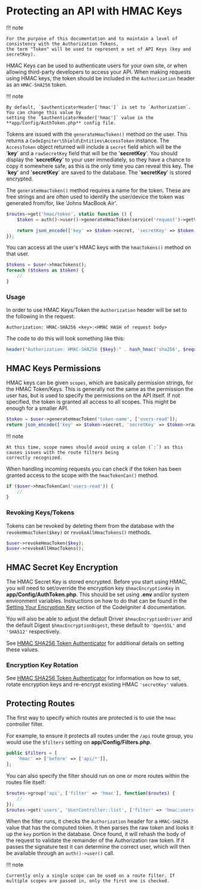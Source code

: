 # Protecting an API with HMAC Keys

!!! note

    For the purpose of this documentation and to maintain a level of consistency with the Authorization Tokens,
    the term "Token" will be used to represent a set of API Keys (key and secretKey).

HMAC Keys can be used to authenticate users for your own site, or when allowing third-party developers to access your
API. When making requests using HMAC keys, the token should be included in the `Authorization` header as an
`HMAC-SHA256` token.

!!! note

    By default, `$authenticatorHeader['hmac']` is set to `Authorization`. You can change this value by
    setting the `$authenticatorHeader['hmac']` value in the **app/Config/AuthToken.php** config file.

Tokens are issued with the `generateHmacToken()` method on the user. This returns a
`CodeIgniter\Shield\Entities\AccessToken` instance. The `AccessToken` object returned will include a `secret` field
which will be the '**key**' and a `rawSecretKey` field that will be the '**secretKey**'. You should display the
'**secretKey**' to your user immediately, so they have a chance to copy it somewhere safe, as this is the only time
you can reveal this key. The '**key**' and '**secretKey**' are saved to the database. The '**secretKey**' is stored
encrypted.

The `generateHmacToken()` method requires a name for the token. These are free strings and are often used to identify
the user/device the token was generated from/for, like 'Johns MacBook Air'.

```php
$routes->get('hmac/token', static function () {
    $token = auth()->user()->generateHmacToken(service('request')->getVar('token_name'));

    return json_encode(['key' => $token->secret, 'secretKey' => $token->rawSecretKey]);
});
```

You can access all the user's HMAC keys with the `hmacTokens()` method on that user.

```php
$tokens = $user->hmacTokens();
foreach ($tokens as $token) {
    //
}
```

### Usage

In order to use HMAC Keys/Token the `Authorization` header will be set to the following in the request:

```
Authorization: HMAC-SHA256 <key>:<HMAC HASH of request body>
```

The code to do this will look something like this:

```php
header("Authorization: HMAC-SHA256 {$key}:" . hash_hmac('sha256', $requestBody, $secretKey));
```

## HMAC Keys Permissions

HMAC keys can be given `scopes`, which are basically permission strings, for the HMAC Token/Keys. This is generally not
the same as the permission the user has, but is used to specify the permissions on the API itself. If not specified, the
token is granted all access to all scopes. This might be enough for a smaller API.

```php
$token = $user->generateHmacToken('token-name', ['users-read']);
return json_encode(['key' => $token->secret, 'secretKey' => $token->rawSecretKey]);
```

!!! note

    At this time, scope names should avoid using a colon (`:`) as this causes issues with the route filters being
    correctly recognized.

When handling incoming requests you can check if the token has been granted access to the scope with the `hmacTokenCan()` method.

```php
if ($user->hmacTokenCan('users-read')) {
    //
}
```

### Revoking Keys/Tokens

Tokens can be revoked by deleting them from the database with the `revokeHmacToken($key)` or `revokeAllHmacTokens()` methods.

```php
$user->revokeHmacToken($key);
$user->revokeAllHmacTokens();
```

## HMAC Secret Key Encryption

The HMAC Secret Key is stored encrypted.  Before you start using HMAC, you will need to set/override the encryption key
`$hmacEncryptionKey` in **app/Config/AuthToken.php**. This should be set using **.env** and/or system environment variables.
Instructions on how to do that can be found in the
[Setting Your Encryption Key](https://codeigniter.com/user_guide/libraries/encryption.html#setting-your-encryption-key)
section of the CodeIgniter 4 documentation.

You will also be able to adjust the default Driver `$hmacEncryptionDriver` and the default Digest
`$hmacEncryptionDigest`, these default to `'OpenSSL'` and `'SHA512'` respectively.

See [HMAC SHA256 Token Authenticator](../references/authentication/hmac.md#hmac-secret-key-encryption) for additional
details on setting these values.

### Encryption Key Rotation

See [HMAC SHA256 Token Authenticator](../references/authentication/hmac.md#hmac-secret-key-encryption) for information on
how to set, rotate encryption keys and re-encrypt existing HMAC `'secretKey'` values.

## Protecting Routes

The first way to specify which routes are protected is to use the `hmac` controller filter.

For example, to ensure it protects all routes under the `/api` route group, you would use the `$filters` setting
on **app/Config/Filters.php**.

```php
public $filters = [
    'hmac' => ['before' => ['api/*']],
];
```

You can also specify the filter should run on one or more routes within the routes file itself:

```php
$routes->group('api', ['filter' => 'hmac'], function($routes) {
    //
});
$routes->get('users', 'UserController::list', ['filter' => 'hmac:users-read']);
```

When the filter runs, it checks the `Authorization` header for a `HMAC-SHA256` value that has the computed token. It then
parses the raw token and looks it up the `key` portion in the database. Once found, it will rehash the body of the request
to validate the remainder of the Authorization raw token.  If it passes the signature test it can determine the correct user,
which will then be available through an `auth()->user()` call.

!!! note

    Currently only a single scope can be used on a route filter. If multiple scopes are passed in, only the first one is checked.
